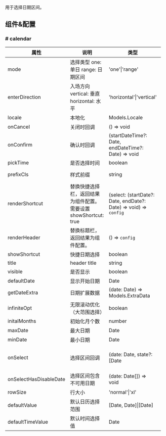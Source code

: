 
用于选择日期区间。

## 组件&配置

### # calendar

属性 | 说明 | 类型 | 默认值 | 必选
----|-----|------|------|------
mode | 选择类型 one: 单日 range: 日期区间 | 'one'&#124;'range'| range | false
enterDirection | 入场方向 vertical: 垂直 horizontal: 水平 | 'horizontal'&#124;'vertical'| vertical | false
locale | 本地化 | Models.Locale | | false
onCancel | 关闭时回调 | () => void | | false
onConfirm | 确认时回调 | (startDateTime?: Date, endDateTime?: Date) => void | | false
pickTime|是否选择时间 | boolean | false | false
prefixCls| 样式前缀 | string | rmc-calendar | false
renderShortcut | 替换快捷选择栏，返回结果为组件配置。需要设置showShortcut: true | (select: (startDate?: Date, endDate?: Date) => void) => `config` | | false
renderHeader | 替换标题栏，返回结果为组件配置。 | () => `config` | | false
showShortcut | 快捷日期选择 | boolean | false | false
title | header title | string | {locale.title}|false
visible | 是否显示 | boolean | false | false
defaultDate | 显示开始日期 | Date | today | false
getDateExtra | 日期扩展数据 | (date: Date) => Models.ExtraData | | false
infiniteOpt | 无限滚动优化（大范围选择）| boolean | false | false
initalMonths | 初始化月个数 | number | 6 | false
maxDate | 最大日期 | Date | | false
minDate | 最小日期 | Date | | false
onSelect | 选择区间回调 | (date: Date, state?: \[Date | undefined, Date | undefined\]) => \[Date, Date\]&#124;\[Date\]&#124;void | | false
onSelectHasDisableDate | 选择区间包含不可用日期 | (date: Date[]) => void | | false
rowSize | 行大小 | 'normal'&#124;'xl' | | false
defaultValue | 默认日历选择范围 | \[Date, Date\]&#124;\[Date\] | | false
defaultTimeValue | 默认时间选择值 | Date | | false
